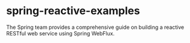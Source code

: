 # spring-reactive-examples
The Spring team provides a comprehensive guide on building a reactive RESTful web service using Spring WebFlux.
